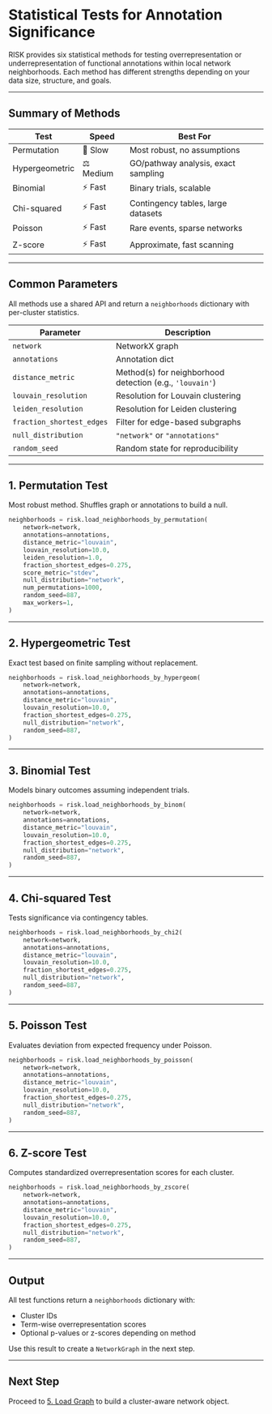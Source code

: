 # Statistical Tests for Annotation Significance

RISK provides six statistical methods for testing overrepresentation or underrepresentation of functional annotations within local network neighborhoods. Each method has different strengths depending on your data size, structure, and goals.

---

## Summary of Methods

| Test           | Speed     | Best For                            |
| -------------- | --------- | ----------------------------------- |
| Permutation    | 🐢 Slow   | Most robust, no assumptions         |
| Hypergeometric | ⚖️ Medium | GO/pathway analysis, exact sampling |
| Binomial       | ⚡ Fast   | Binary trials, scalable             |
| Chi-squared    | ⚡ Fast   | Contingency tables, large datasets  |
| Poisson        | ⚡ Fast   | Rare events, sparse networks        |
| Z-score        | ⚡ Fast   | Approximate, fast scanning          |

---

## Common Parameters

All methods use a shared API and return a `neighborhoods` dictionary with per-cluster statistics.

| Parameter                 | Description                                              |
| ------------------------- | -------------------------------------------------------- |
| `network`                 | NetworkX graph                                           |
| `annotations`             | Annotation dict                                          |
| `distance_metric`         | Method(s) for neighborhood detection (e.g., `'louvain'`) |
| `louvain_resolution`      | Resolution for Louvain clustering                        |
| `leiden_resolution`       | Resolution for Leiden clustering                         |
| `fraction_shortest_edges` | Filter for edge-based subgraphs                          |
| `null_distribution`       | `"network"` or `"annotations"`                           |
| `random_seed`             | Random state for reproducibility                         |

---

## 1. Permutation Test

Most robust method. Shuffles graph or annotations to build a null.

```python
neighborhoods = risk.load_neighborhoods_by_permutation(
    network=network,
    annotations=annotations,
    distance_metric="louvain",
    louvain_resolution=10.0,
    leiden_resolution=1.0,
    fraction_shortest_edges=0.275,
    score_metric="stdev",
    null_distribution="network",
    num_permutations=1000,
    random_seed=887,
    max_workers=1,
)
```

---

## 2. Hypergeometric Test

Exact test based on finite sampling without replacement.

```python
neighborhoods = risk.load_neighborhoods_by_hypergeom(
    network=network,
    annotations=annotations,
    distance_metric="louvain",
    louvain_resolution=10.0,
    fraction_shortest_edges=0.275,
    null_distribution="network",
    random_seed=887,
)
```

---

## 3. Binomial Test

Models binary outcomes assuming independent trials.

```python
neighborhoods = risk.load_neighborhoods_by_binom(
    network=network,
    annotations=annotations,
    distance_metric="louvain",
    louvain_resolution=10.0,
    fraction_shortest_edges=0.275,
    null_distribution="network",
    random_seed=887,
)
```

---

## 4. Chi-squared Test

Tests significance via contingency tables.

```python
neighborhoods = risk.load_neighborhoods_by_chi2(
    network=network,
    annotations=annotations,
    distance_metric="louvain",
    louvain_resolution=10.0,
    fraction_shortest_edges=0.275,
    null_distribution="network",
    random_seed=887,
)
```

---

## 5. Poisson Test

Evaluates deviation from expected frequency under Poisson.

```python
neighborhoods = risk.load_neighborhoods_by_poisson(
    network=network,
    annotations=annotations,
    distance_metric="louvain",
    louvain_resolution=10.0,
    fraction_shortest_edges=0.275,
    null_distribution="network",
    random_seed=887,
)
```

---

## 6. Z-score Test

Computes standardized overrepresentation scores for each cluster.

```python
neighborhoods = risk.load_neighborhoods_by_zscore(
    network=network,
    annotations=annotations,
    distance_metric="louvain",
    louvain_resolution=10.0,
    fraction_shortest_edges=0.275,
    null_distribution="network",
    random_seed=887,
)
```

---

## Output

All test functions return a `neighborhoods` dictionary with:

- Cluster IDs
- Term-wise overrepresentation scores
- Optional p-values or z-scores depending on method

Use this result to create a `NetworkGraph` in the next step.

---

## Next Step

Proceed to [5. Load Graph](./5_load_graph.md) to build a cluster-aware network object.
